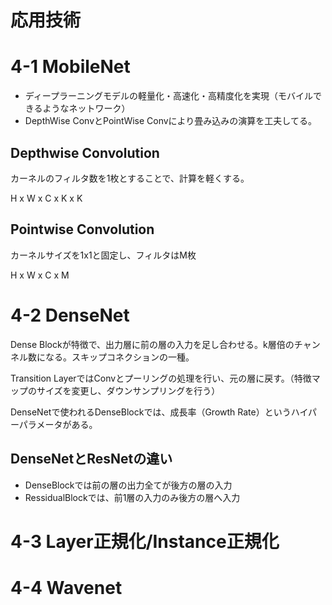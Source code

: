 # 応用技術

# 4-1 MobileNet

- ディープラーニングモデルの軽量化・高速化・高精度化を実現（モバイルできるようなネットワーク）
- DepthWise ConvとPointWise Convにより畳み込みの演算を工夫してる。

## Depthwise Convolution
カーネルのフィルタ数を1枚とすることで、計算を軽くする。

H x W x C x K x K

## Pointwise Convolution
カーネルサイズを1x1と固定し、フィルタはM枚

H x W x C x M

# 4-2 DenseNet

Dense Blockが特徴で、出力層に前の層の入力を足し合わせる。k層倍のチャンネル数になる。スキップコネクションの一種。

Transition LayerではConvとプーリングの処理を行い、元の層に戻す。（特徴マップのサイズを変更し、ダウンサンプリングを行う）

DenseNetで使われるDenseBlockでは、成長率（Growth Rate）というハイパーパラメータがある。

## DenseNetとResNetの違い

- DenseBlockでは前の層の出力全てが後方の層の入力
- RessidualBlockでは、前1層の入力のみ後方の層へ入力

# 4-3 Layer正規化/Instance正規化



# 4-4 Wavenet
